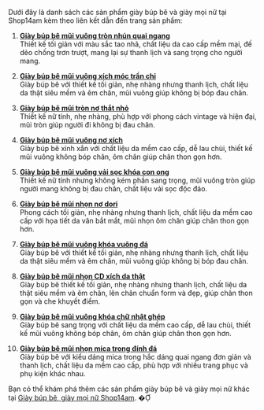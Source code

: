 Dưới đây là danh sách các sản phẩm giày búp bê và giày mọi nữ tại Shop14am kèm theo liên kết dẫn đến trang sản phẩm:

1. **[Giày búp bê mũi vuông tròn nhún quai ngang](https://shop14am.com/san-pham/giay-bup-be-mui-vuong-tron-nhun-quai-ngang/)**  
   Thiết kế tối giản với màu sắc tao nhã, chất liệu da cao cấp mềm mại, đế dẻo chống trơn trượt, mang lại sự thanh lịch và sang trọng cho người mang.

2. **[Giày búp bê mũi vuông xích móc trần chỉ](https://shop14am.com/san-pham/giay-bup-be-mui-vuong-xich-moc-tran-chi/)**  
   Giày búp bê với thiết kế tối giản, nhẹ nhàng nhưng thanh lịch, chất liệu da thật siêu mềm và êm chân, mũi vuông giúp không bị bóp đau chân.

3. **[Giày búp bê mũi tròn nơ thắt nhỏ](https://shop14am.com/san-pham/giay-bup-be-mui-tron-no-that-nho/)**  
   Thiết kế nữ tính, nhẹ nhàng, phù hợp với phong cách vintage và hiện đại, mũi tròn giúp người đi không bị đau chân.

4. **[Giày búp bê mũi vuông nơ xích](https://shop14am.com/san-pham/giay-bup-be-mui-vuong-no-xich/)**  
   Giày búp bê xinh xắn với chất liệu da mềm cao cấp, dễ lau chùi, thiết kế mũi vuông không bóp chân, ôm chân giúp chân thon gọn hơn.

5. **[Giày búp bê mũi vuông vải sọc khóa con ong](https://shop14am.com/san-pham/giay-bup-be-mui-vuong-vai-soc-khoa-con-ong/)**  
   Thiết kế nữ tính nhưng không kém phần sang trọng, mũi vuông tròn giúp người mang không bị đau chân, chất liệu vải sọc độc đáo.

6. **[Giày búp bê mũi nhọn nơ dori](https://shop14am.com/san-pham/giay-bup-be-mui-nhon-no-dori/)**  
   Phong cách tối giản, nhẹ nhàng nhưng thanh lịch, chất liệu da mềm cao cấp với họa tiết da vân bắt mắt, mũi nhọn ôm chân giúp chân thon gọn hơn.

7. **[Giày búp bê mũi vuông khóa vuông đá](https://shop14am.com/san-pham/giay-bup-be-mui-vuong-khoa-vuong-da/)**  
   Giày búp bê với thiết kế tối giản, nhẹ nhàng nhưng thanh lịch, chất liệu da thật siêu mềm và êm chân, mũi vuông giúp không bị bóp đau chân.

8. **[Giày búp bê mũi nhọn CD xích da thật](https://shop14am.com/san-pham/giay-bup-be-mui-nhon-cd-xich-da-that/)**  
   Giày búp bê thiết kế tối giản, nhẹ nhàng nhưng thanh lịch, chất liệu da thật siêu mềm và êm chân, lên chân chuẩn form và đẹp, giúp chân thon gọn và che khuyết điểm.

9. **[Giày búp bê mũi vuông khóa chữ nhật ghép](https://shop14am.com/san-pham/giay-bup-be-mui-vuong-khoa-chu-nhat-ghep/)**  
   Giày búp bê sang trọng với chất liệu da mềm cao cấp, dễ lau chùi, thiết kế mũi vuông không bóp chân, ôm chân giúp chân thon gọn hơn.

10. **[Giày búp bê mũi nhọn mica trong đính đá](https://shop14am.com/san-pham/giay-bup-be-mui-nhon-mica-trong-dinh-da/)**  
    Giày búp bê với kiểu dáng mica trong hắc dáng quai ngang đơn giản và thanh lịch, chất liệu da mềm cao cấp, phù hợp với nhiều trang phục và phụ kiện khác nhau.

Bạn có thể khám phá thêm các sản phẩm giày búp bê và giày mọi nữ khác tại [Giày búp bê, giày mọi nữ Shop14am](https://shop14am.com/bmt/giay-dep-nu/bup-be-giay-moi/). � 
